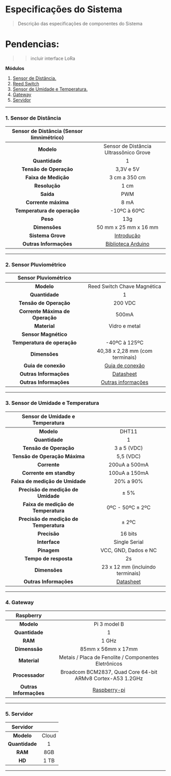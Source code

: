 # Especificações do Sistema
> Descrição das especificações de componentes do Sistema

# Pendencias:
>> incluir interface LoRa

**Módulos**

1. [Sensor de Distância.](#1-sensor-de-distância)
2. [Reed Switch](#2-sensor-pluviométrico)
3. [Sensor de Umidade e Temperatura.](#3-sensor-de-umidade-e-temperatura)
4. [Gateway](#4-gateway)
5. [Servidor](#5-servidor)
---



### 1. Sensor de Distância

| Sensor de Distância (Sensor limnimétrico)|                                                                                      |
|:----------------------------------------:|:------------------------------------------------------------------------------------:|
|                **Modelo**                |           Sensor de Distância Ultrassônico Grove                                     |
|              **Quantidade**              |                              1                                                       |
|           **Tensão de Operação**         |                          3,3V e 5V                                                   |
|            **Faixa de Medição**          |                        3 cm a 350 cm                                                 |
|               **Resolução**              |                            1 cm                                                      |
|                **Saída**                 |                            PWM                                                       |
|            **Corrente máxima**           |                            8 mA                                                      |
|        **Temperatura de operação**       |                        -10ºC à 60ºC                                                  |
|                **Peso**                  |                            13g                                                       |
|              **Dimensões**               |                    50 mm x 25 mm x 16 mm                                             |
|           **Sistema Grove**              | [Introdução](http://www.seeedstudio.com/document/pdf/Introduction%20to%20Grove.pdf)  |
|          **Outras Informações**          | [Biblioteca Arduino](https://github.com/SeeedDocument/Grove_Ultrasonic_Ranger)       |

---

### 2. Sensor Pluviométrico

| Sensor Pluviométrico                  |                                                                                                                       |
| :-----------------------------------: | :-------------------------------------------------------------------------------------------------------------------: |
|             **Modelo**                |                Reed Switch Chave Magnética                                                                            |
|            **Quantidade**             |                              1                                                                                        |
|     **Tensão de Operação**            |                           200 VDC                                                                                     |
|  **Corrente Máxima de Operação**      |                            500mA                                                                                      |
|            **Material**               |                       Vidro e metal                                                                                   |
|         **Sensor Magnético**          |                                                                                                                       |
|     **Temperatura de operação**       |                        -40ºC à 125ºC                                                                                  |
|           **Dimensões**               |                    40,38 x 2,28 mm (com terminais)                                                                    |
|         **Guia de conexão**           | [Guia de conexão](https://learn.sparkfun.com/tutorials/reed-switch-hookup-guide?_ga=1.77297938.607751731.1459278834)  |
|       **Outras Informações**          | [Datasheet](https://img.filipeflop.com/files/download/Datasheet_Reed_Switch_MDSR-4.pdf)                               |
|       **Outras Informações**          | [Outras informações](https://www.filipeflop.com/produto/reed-switch-chave-magnetica/)                                 |

---

### 3. Sensor de Umidade e Temperatura

| Sensor de Umidade e Temperatura         |                                                                            |
| :-------------------------------------: | :------------------------------------------------------------------------: |
|             **Modelo**                  |                               DHT11                                        |
|           **Quantidade**                |                                 1                                          |
|       **Tensão de Operação**            |                            3 a 5 (VDC)                                     | 
|    **Tensão de Operação Máxima**        |                             5,5 (VDC)                                      |
|           **Corrente**                  |                          200uA a 500mA                                     |
|       **Corrente em standby**           |                          100uA a 150mA                                     |
|   **Faixa de medição de Umidade**       |                            20% a 90%                                       |
|  **Precisão de medição de Umidade**     |                               ± 5%                                         |
|  **Faixa de medição de Temperatura**    |                         0ºC - 50ºC ± 2ºC                                   |
| **Precisão de medição de Temperatura**  |                               ± 2ºC                                        |
|           **Precisão**                  |                           16 bits                                          |
|           **Interface**                 |                        Single Serial                                       |
|           **Pinagem**                   |                     VCC, GND, Dados e NC                                   |
|        **Tempo de resposta**            |                              2s                                            |
|           **Dimensões**                 |                    23 x 12 mm (incluindo terminais)                        |
|       **Outras Informações**            | [Datasheet](https://img.filipeflop.com/files/download/Datasheet_DHT11.pdf) |

---


### 4. Gateway

|            Raspberry              |                                                                              |
| :-------------------------------: | :--------------------------------------------------------------------------: |
|            **Modelo**             |                                 Pi 3 model B                                 |
|          **Quantidade**           |                                     1                                        |
|             **RAM**               |                                    1 GHz                                     |
|          **Dimenssão**            |                              85mm x 56mm x 17mm                              |
|           **Material**            |              Metais / Placa de Fenolite / Componentes Eletrônicos            |
|         **Processador**           |           Broadcom BCM2837, Quad Core 64-bit ARMv8 Cortex-A53 1.2GHz         |
|      **Outras Informações**       |   [Raspberry-pi](https://www.filipeflop.com/produto/raspberry-pi-3-model-b/) |

---

### 5. Servidor

|  Servidor        |                    |
| :--------------: | :----------------: |
| **Modelo**       |       Cloud        |
|  **Quantidade**  |         1          |
|  **RAM**         |        8GB         |
|   **HD**         |        1 TB        |

---
